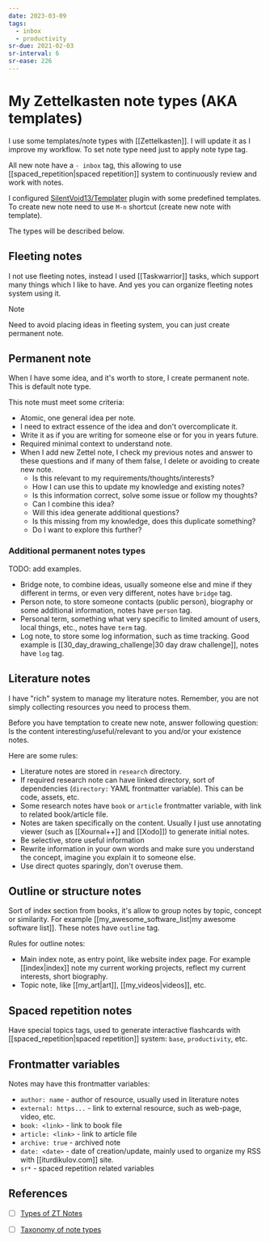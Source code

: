 ```yaml
---
date: 2023-03-09
tags:
  - inbox
  - productivity
sr-due: 2021-02-03
sr-interval: 6
sr-ease: 226
---
```


# My Zettelkasten note types (AKA templates)

I use some templates/note types with [[Zettelkasten]]. I will update it as I
improve my workflow. To set note type need just to apply note type tag.

All new note have a `- inbox` tag, this allowing to use
[[spaced_repetition|spaced repetition]] system to continuously review and work
with notes.

I configured [SilentVoid13/Templater](https://github.com/SilentVoid13/Templater)
plugin with some predefined templates. To create new note need to use `M-n`
shortcut (create new note with template).

The types will be described below.

## Fleeting notes

I not use fleeting notes, instead I used [[Taskwarrior]] tasks, which
support many things which I like to have. And yes you can organize fleeting
notes system using it.

> [!NOTE]
> Need to avoid placing ideas in fleeting system, you can just create permanent
note.

## Permanent note

When I have some idea, and it's worth to store, I create permanent note. This is
default note type.

This note must meet some criteria:

- Atomic, one general idea per note.
- I need to extract essence of the idea and don't overcomplicate it.
- Write it as if you are writing for someone else or for you in years future.
- Required minimal context to understand note.
- When I add new Zettel note, I check my previous notes and answer to these
questions and if many of them false, I delete or avoiding to create new note.
  - Is this relevant to my requirements/thoughts/interests?
  - How I can use this to update my knowledge and existing notes?
  - Is this information correct, solve some issue or follow my thoughts?
  - Can I combine this idea?
  - Will this idea generate additional questions?
  - Is this missing from my knowledge, does this duplicate something?
  - Do I want to explore this further?

### Additional permanent notes types

TODO: add examples.

- Bridge note, to combine ideas, usually someone else and mine if they different
  in terms, or even very different, notes have `bridge` tag.
- Person note, to store someone contacts (public person), biography or some
additional information, notes have `person` tag.
- Personal term, something what very specific to limited amount of users, local
  things, etc., notes have `term` tag.
- Log note, to store some log information, such as time tracking. Good example
is [[30_day_drawing_challenge|30 day draw challenge]], notes have `log` tag.

## Literature notes

I have "rich" system to manage my literature notes.
Remember, you are not simply collecting resources you need to process them.

Before you have temptation to create new note, answer following question: Is the
content interesting/useful/relevant to you and/or your existence notes.

Here are some rules:

- Literature notes are stored in `research` directory.
- If required research note can have linked directory, sort of dependencies
(`directory:` YAML frontmatter variable). This can be code, assets, etc.
- Some research notes have `book` or `article` frontmatter variable, with link
to related book/article file.
- Notes are taken specifically on the content. Usually I just use annotating
viewer (such as [[Xournal++]] and [[Xodo]]) to generate initial notes.
- Be selective, store useful information
- Rewrite information in your own words and make sure you understand the
concept, imagine you explain it to someone else.
- Use direct quotes sparingly, don't overuse them.

## Outline or structure notes

Sort of index section from books, it's allow to group notes by topic, concept or
similarity. For example [[my_awesome_software_list|my awesome software list]].
These notes have `outline` tag.

Rules for outline notes:

- Main index note, as entry point, like website index page. For example
[[index|index]] note my current working projects, reflect my current interests,
short biography.
- Topic note, like [[my_art|art]], [[my_videos|videos]], etc.

## Spaced repetition notes

Have special topics tags, used to generate interactive flashcards with
[[spaced_repetition|spaced repetition]] system: `base`, `productivity`, etc.

## Frontmatter variables

Notes may have this frontmatter variables:

- `author: name` - author of resource, usually used in literature notes
- `external: https...` - link to external resource, such as web-page, video, etc.
- `book: <link>` - link to book file
- `article: <link>` - link to article file
- `archive: true` - archived note
- `date: <date>` - date of creation/update, mainly used to organize my RSS with
  [[iturdikulov.com]] site.
- `sr*` - spaced repetition related variables

## References

- [ ] [Types of ZT Notes](https://zk.zettel.page/types-of-notes)
- [ ] [Taxonomy of note types](https://notes.andymatuschak.org/Taxonomy_of_note_types)

